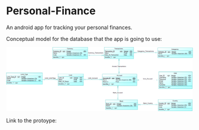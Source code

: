 # Personal-Finance
An android app for tracking your personal finances.



Conceptual model for the database that the app is going to use:

![alt text](https://github.com/julijanjug/Personal-Finance/blob/master/Personal_Finances.png)


Link to the protoype: 
